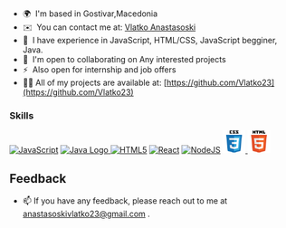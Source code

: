 * 🌍  I'm based in Gostivar,Macedonia
* ✉️  You can contact me at: [Vlatko Anastasoski](mailto:anastasoskivlatko23@gmail.com)
* 🧠  I have experience in JavaScript, HTML/CSS, JavaScript begginer, Java.
* 🤝  I'm open to collaborating on Any interested projects
* ⚡  Also open for internship and job offers
* 👨‍💻 All of my projects are available at: [https://github.com/Vlatko23](https://github.com/Vlatko23)

### Skills

<p align="left">
<a href="https://developer.mozilla.org/en-US/docs/Web/JavaScript" target="_blank" rel="noreferrer"><img src="https://raw.githubusercontent.com/danielcranney/readme-generator/main/public/icons/skills/javascript-colored.svg" width="36" height="36" alt="JavaScript" /></a>
<a href="https://www.java.com/" target="_blank" rel="noreferrer">
  <img src="https://upload.wikimedia.org/wikipedia/en/3/30/Java_programming_language_logo.svg" alt="Java Logo" width="36" height="36">
</a>
<a href="https://developer.mozilla.org/en-US/docs/Glossary/HTML5" target="_blank" rel="noreferrer"><img src="https://raw.githubusercontent.com/danielcranney/readme-generator/main/public/icons/skills/html5-colored.svg" width="36" height="36" alt="HTML5" /></a>
<a href="https://reactjs.org/" target="_blank" rel="noreferrer"><img src="https://raw.githubusercontent.com/danielcranney/readme-generator/main/public/icons/skills/react-colored.svg" width="36" height="36" alt="React" /></a>
<a href="https://nodejs.org/en/" target="_blank" rel="noreferrer"><img src="https://raw.githubusercontent.com/danielcranney/readme-generator/main/public/icons/skills/nodejs-colored.svg" width="36" height="36" alt="NodeJS" /></a>

  <a href="https://www.w3schools.com/css/" target="_blank" rel="noreferrer">
        <img src="https://raw.githubusercontent.com/devicons/devicon/master/icons/css3/css3-original-wordmark.svg" alt="css3" width="40" height="40"/>
    </a>
    <a href="https://www.w3.org/html/" target="_blank" rel="noreferrer">
        <img src="https://raw.githubusercontent.com/devicons/devicon/master/icons/html5/html5-original-wordmark.svg" alt="html5" width="40" height="40"/>
    </a>

</p>





## Feedback

- 📫 If you have any feedback, please reach out to me at anastasoskivlatko23@gmail.com .
